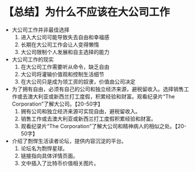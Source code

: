# 【总结】为什么不应该在大公司工作

-   大公司工作并非最佳选择
    1.  进入大公司可能导致失去自由和幸福感
    2.  长期在大公司工作会让人变得懒惰
    3.  大公司限制个人发展和自主选择的能力
-   大公司工作的现实
    1.  在大公司工作需要听从命令，缺乏自由
    2.  大公司将灌输价值观和控制生活细节
    3.  在大公司只是成为领工资的奴隶，价值由公司决定
-   为了拥有自由，必须有自己的公司和独立经济来源，避税留收入。选择销售工作或去澳大利亚或新西兰打工度假，积累经验和财富。观看纪录片“The Corporation”了解大公司。【20-50字】
    1.  拥有公司和独立经济来源可实现自由，避税留收入。
    2.  销售工作或去澳大利亚或新西兰打工度假积累经验和财富。
    3.  观看纪录片“The Corporation”了解大公司和精神病人的相似之处。【20-50字】
-   介绍了剽悍生活读者论坛，提供内容沉淀的平台。
    1.  论坛名为剽悍星球。
    2.  链接指向具体详情页面。
    3.  文中插入了比特币价值相关图片。